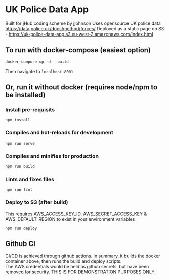 # UK Police Data App

Built for jHub coding scheme by jjohnson
Uses opensource UK police data https://data.police.uk/docs/method/forces/
Deployed as a static page on S3 - https://uk-police-data-app.s3.eu-west-2.amazonaws.com/index.html

## To run with docker-compose (easiest option)
```
docker-compose up -d --build
```

Then navigate to `localhost:8001`



## Or, run it without docker (requires node/npm to be installed)

### Install pre-requisits
```
npm install
```

### Compiles and hot-reloads for development
```
npm run serve
```

### Compiles and minifies for production
```
npm run build
```

### Lints and fixes files
```
npm run lint
```

### Deploy to S3 (after build)
This requires AWS_ACCESS_KEY_ID, AWS_SECRET_ACCESS_KEY & AWS_DEFAULT_REGION to exist in your environment variables
```
npm run deploy
```

## Github CI
CI/CD is achieved through github actions.
In summary, it builds the docker container above, then runs the build and deploy scripts.  
The AWS credentials would be held as github secrets, but have been removed for security.  THIS IS FOR DEMONSTRATION PURPOSES ONLY.

